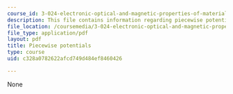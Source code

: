 ```yaml
---
course_id: 3-024-electronic-optical-and-magnetic-properties-of-materials-spring-2013
description: This file contains information regarding piecewise potentials.
file_location: /coursemedia/3-024-electronic-optical-and-magnetic-properties-of-materials-spring-2013/c328a0782622afcd749d484ef8460426_MIT3_024S13_study3.pdf
file_type: application/pdf
layout: pdf
title: Piecewise potentials
type: course
uid: c328a0782622afcd749d484ef8460426

---
```

None